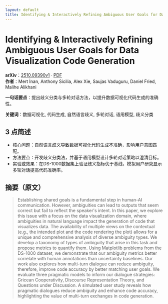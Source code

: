 ```yaml
---
layout: default
title: Identifying & Interactively Refining Ambiguous User Goals for Data Visualization Code Generation
---
```


# Identifying & Interactively Refining Ambiguous User Goals for Data Visualization Code Generation
**arXiv**：[2510.09390v1](https://arxiv.org/abs/2510.09390) · [PDF](https://arxiv.org/pdf/2510.09390.pdf)  
**作者**：Mert İnan, Anthony Sicilia, Alex Xie, Saujas Vaduguru, Daniel Fried, Malihe Alikhani  

**一句话要点**：提出歧义分类与多轮对话方法，以提升数据可视化代码生成的准确性。

**关键词**：数据可视化, 代码生成, 自然语言歧义, 多轮对话, 语用模型, 歧义分类

## 3 点简述
- 核心问题：自然语言歧义导致数据可视化代码生成不准确，影响用户意图匹配。
- 方法要点：开发歧义分类法，并基于语用模型设计多轮对话策略以澄清目标。
- 实验或效果：在DS-1000数据集上验证歧义指标优于基线，模拟用户研究显示多轮对话提高代码准确率。

## 摘要（原文）

> Establishing shared goals is a fundamental step in human-AI communication.
> However, ambiguities can lead to outputs that seem correct but fail to reflect
> the speaker's intent. In this paper, we explore this issue with a focus on the
> data visualization domain, where ambiguities in natural language impact the
> generation of code that visualizes data. The availability of multiple views on
> the contextual (e.g., the intended plot and the code rendering the plot) allows
> for a unique and comprehensive analysis of diverse ambiguity types. We develop
> a taxonomy of types of ambiguity that arise in this task and propose metrics to
> quantify them. Using Matplotlib problems from the DS-1000 dataset, we
> demonstrate that our ambiguity metrics better correlate with human annotations
> than uncertainty baselines. Our work also explores how multi-turn dialogue can
> reduce ambiguity, therefore, improve code accuracy by better matching user
> goals. We evaluate three pragmatic models to inform our dialogue strategies:
> Gricean Cooperativity, Discourse Representation Theory, and Questions under
> Discussion. A simulated user study reveals how pragmatic dialogues reduce
> ambiguity and enhance code accuracy, highlighting the value of multi-turn
> exchanges in code generation.

